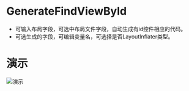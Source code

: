 # GenerateFindViewById
- 可输入布局字段，可选中布局文件字段，自动生成有id控件相应的代码。
- 可选生成的字段，可编辑变量名，可选择是否LayoutInflater类型。

# 演示
![演示](http://img.blog.csdn.net/20161122145239231)